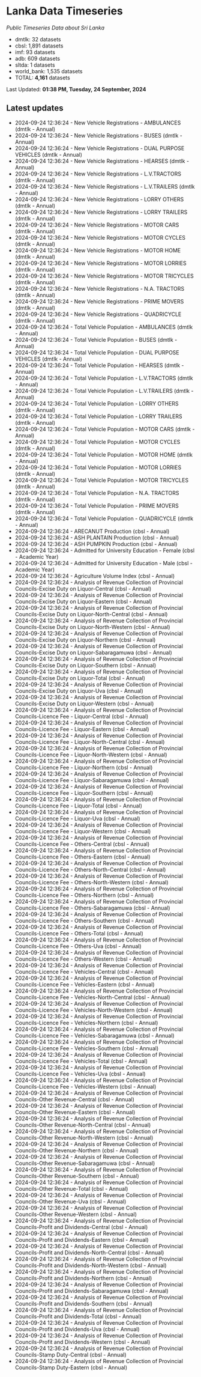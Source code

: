 # Lanka Data Timeseries
*Public Timeseries Data about Sri Lanka*

* dmtlk: 32 datasets
* cbsl: 1,891 datasets
* imf: 93 datasets
* adb: 609 datasets
* sltda: 1 datasets
* world_bank: 1,535 datasets
* TOTAL: **4,161** datasets

Last Updated: **01:38 PM, Tuesday, 24 September, 2024**

## Latest updates

* 2024-09-24 12:36:24 - New Vehicle Registrations - AMBULANCES (dmtlk - Annual)
* 2024-09-24 12:36:24 - New Vehicle Registrations - BUSES (dmtlk - Annual)
* 2024-09-24 12:36:24 - New Vehicle Registrations - DUAL PURPOSE VEHICLES (dmtlk - Annual)
* 2024-09-24 12:36:24 - New Vehicle Registrations - HEARSES (dmtlk - Annual)
* 2024-09-24 12:36:24 - New Vehicle Registrations - L.V.TRACTORS (dmtlk - Annual)
* 2024-09-24 12:36:24 - New Vehicle Registrations - L.V.TRAILERS (dmtlk - Annual)
* 2024-09-24 12:36:24 - New Vehicle Registrations - LORRY OTHERS (dmtlk - Annual)
* 2024-09-24 12:36:24 - New Vehicle Registrations - LORRY TRAILERS (dmtlk - Annual)
* 2024-09-24 12:36:24 - New Vehicle Registrations - MOTOR CARS (dmtlk - Annual)
* 2024-09-24 12:36:24 - New Vehicle Registrations - MOTOR CYCLES (dmtlk - Annual)
* 2024-09-24 12:36:24 - New Vehicle Registrations - MOTOR HOME (dmtlk - Annual)
* 2024-09-24 12:36:24 - New Vehicle Registrations - MOTOR LORRIES (dmtlk - Annual)
* 2024-09-24 12:36:24 - New Vehicle Registrations - MOTOR TRICYCLES (dmtlk - Annual)
* 2024-09-24 12:36:24 - New Vehicle Registrations - N.A. TRACTORS (dmtlk - Annual)
* 2024-09-24 12:36:24 - New Vehicle Registrations - PRIME MOVERS (dmtlk - Annual)
* 2024-09-24 12:36:24 - New Vehicle Registrations - QUADRICYCLE (dmtlk - Annual)
* 2024-09-24 12:36:24 - Total Vehicle Population - AMBULANCES (dmtlk - Annual)
* 2024-09-24 12:36:24 - Total Vehicle Population - BUSES (dmtlk - Annual)
* 2024-09-24 12:36:24 - Total Vehicle Population - DUAL PURPOSE VEHICLES (dmtlk - Annual)
* 2024-09-24 12:36:24 - Total Vehicle Population - HEARSES (dmtlk - Annual)
* 2024-09-24 12:36:24 - Total Vehicle Population - L.V.TRACTORS (dmtlk - Annual)
* 2024-09-24 12:36:24 - Total Vehicle Population - L.V.TRAILERS (dmtlk - Annual)
* 2024-09-24 12:36:24 - Total Vehicle Population - LORRY OTHERS (dmtlk - Annual)
* 2024-09-24 12:36:24 - Total Vehicle Population - LORRY TRAILERS (dmtlk - Annual)
* 2024-09-24 12:36:24 - Total Vehicle Population - MOTOR CARS (dmtlk - Annual)
* 2024-09-24 12:36:24 - Total Vehicle Population - MOTOR CYCLES (dmtlk - Annual)
* 2024-09-24 12:36:24 - Total Vehicle Population - MOTOR HOME (dmtlk - Annual)
* 2024-09-24 12:36:24 - Total Vehicle Population - MOTOR LORRIES (dmtlk - Annual)
* 2024-09-24 12:36:24 - Total Vehicle Population - MOTOR TRICYCLES (dmtlk - Annual)
* 2024-09-24 12:36:24 - Total Vehicle Population - N.A. TRACTORS (dmtlk - Annual)
* 2024-09-24 12:36:24 - Total Vehicle Population - PRIME MOVERS (dmtlk - Annual)
* 2024-09-24 12:36:24 - Total Vehicle Population - QUADRICYCLE (dmtlk - Annual)
* 2024-09-24 12:36:24 - ARECANUT Production (cbsl - Annual)
* 2024-09-24 12:36:24 - ASH PLANTAIN Production (cbsl - Annual)
* 2024-09-24 12:36:24 - ASH PUMPKIN Production (cbsl - Annual)
* 2024-09-24 12:36:24 - Admitted for University Education - Female (cbsl - Academic Year)
* 2024-09-24 12:36:24 - Admitted for University Education - Male (cbsl - Academic Year)
* 2024-09-24 12:36:24 - Agriculture Volume Index (cbsl - Annual)
* 2024-09-24 12:36:24 - Analysis of Revenue Collection of Provincial Councils-Excise Duty on Liquor-Central (cbsl - Annual)
* 2024-09-24 12:36:24 - Analysis of Revenue Collection of Provincial Councils-Excise Duty on Liquor-Eastern (cbsl - Annual)
* 2024-09-24 12:36:24 - Analysis of Revenue Collection of Provincial Councils-Excise Duty on Liquor-North-Central (cbsl - Annual)
* 2024-09-24 12:36:24 - Analysis of Revenue Collection of Provincial Councils-Excise Duty on Liquor-North-Western (cbsl - Annual)
* 2024-09-24 12:36:24 - Analysis of Revenue Collection of Provincial Councils-Excise Duty on Liquor-Northern (cbsl - Annual)
* 2024-09-24 12:36:24 - Analysis of Revenue Collection of Provincial Councils-Excise Duty on Liquor-Sabaragamuwa (cbsl - Annual)
* 2024-09-24 12:36:24 - Analysis of Revenue Collection of Provincial Councils-Excise Duty on Liquor-Southern (cbsl - Annual)
* 2024-09-24 12:36:24 - Analysis of Revenue Collection of Provincial Councils-Excise Duty on Liquor-Total (cbsl - Annual)
* 2024-09-24 12:36:24 - Analysis of Revenue Collection of Provincial Councils-Excise Duty on Liquor-Uva (cbsl - Annual)
* 2024-09-24 12:36:24 - Analysis of Revenue Collection of Provincial Councils-Excise Duty on Liquor-Western (cbsl - Annual)
* 2024-09-24 12:36:24 - Analysis of Revenue Collection of Provincial Councils-Licence Fee - Liquor-Central (cbsl - Annual)
* 2024-09-24 12:36:24 - Analysis of Revenue Collection of Provincial Councils-Licence Fee - Liquor-Eastern (cbsl - Annual)
* 2024-09-24 12:36:24 - Analysis of Revenue Collection of Provincial Councils-Licence Fee - Liquor-North-Central (cbsl - Annual)
* 2024-09-24 12:36:24 - Analysis of Revenue Collection of Provincial Councils-Licence Fee - Liquor-North-Western (cbsl - Annual)
* 2024-09-24 12:36:24 - Analysis of Revenue Collection of Provincial Councils-Licence Fee - Liquor-Northern (cbsl - Annual)
* 2024-09-24 12:36:24 - Analysis of Revenue Collection of Provincial Councils-Licence Fee - Liquor-Sabaragamuwa (cbsl - Annual)
* 2024-09-24 12:36:24 - Analysis of Revenue Collection of Provincial Councils-Licence Fee - Liquor-Southern (cbsl - Annual)
* 2024-09-24 12:36:24 - Analysis of Revenue Collection of Provincial Councils-Licence Fee - Liquor-Total (cbsl - Annual)
* 2024-09-24 12:36:24 - Analysis of Revenue Collection of Provincial Councils-Licence Fee - Liquor-Uva (cbsl - Annual)
* 2024-09-24 12:36:24 - Analysis of Revenue Collection of Provincial Councils-Licence Fee - Liquor-Western (cbsl - Annual)
* 2024-09-24 12:36:24 - Analysis of Revenue Collection of Provincial Councils-Licence Fee - Others-Central (cbsl - Annual)
* 2024-09-24 12:36:24 - Analysis of Revenue Collection of Provincial Councils-Licence Fee - Others-Eastern (cbsl - Annual)
* 2024-09-24 12:36:24 - Analysis of Revenue Collection of Provincial Councils-Licence Fee - Others-North-Central (cbsl - Annual)
* 2024-09-24 12:36:24 - Analysis of Revenue Collection of Provincial Councils-Licence Fee - Others-North-Western (cbsl - Annual)
* 2024-09-24 12:36:24 - Analysis of Revenue Collection of Provincial Councils-Licence Fee - Others-Northern (cbsl - Annual)
* 2024-09-24 12:36:24 - Analysis of Revenue Collection of Provincial Councils-Licence Fee - Others-Sabaragamuwa (cbsl - Annual)
* 2024-09-24 12:36:24 - Analysis of Revenue Collection of Provincial Councils-Licence Fee - Others-Southern (cbsl - Annual)
* 2024-09-24 12:36:24 - Analysis of Revenue Collection of Provincial Councils-Licence Fee - Others-Total (cbsl - Annual)
* 2024-09-24 12:36:24 - Analysis of Revenue Collection of Provincial Councils-Licence Fee - Others-Uva (cbsl - Annual)
* 2024-09-24 12:36:24 - Analysis of Revenue Collection of Provincial Councils-Licence Fee - Others-Western (cbsl - Annual)
* 2024-09-24 12:36:24 - Analysis of Revenue Collection of Provincial Councils-Licence Fee - Vehicles-Central (cbsl - Annual)
* 2024-09-24 12:36:24 - Analysis of Revenue Collection of Provincial Councils-Licence Fee - Vehicles-Eastern (cbsl - Annual)
* 2024-09-24 12:36:24 - Analysis of Revenue Collection of Provincial Councils-Licence Fee - Vehicles-North-Central (cbsl - Annual)
* 2024-09-24 12:36:24 - Analysis of Revenue Collection of Provincial Councils-Licence Fee - Vehicles-North-Western (cbsl - Annual)
* 2024-09-24 12:36:24 - Analysis of Revenue Collection of Provincial Councils-Licence Fee - Vehicles-Northern (cbsl - Annual)
* 2024-09-24 12:36:24 - Analysis of Revenue Collection of Provincial Councils-Licence Fee - Vehicles-Sabaragamuwa (cbsl - Annual)
* 2024-09-24 12:36:24 - Analysis of Revenue Collection of Provincial Councils-Licence Fee - Vehicles-Southern (cbsl - Annual)
* 2024-09-24 12:36:24 - Analysis of Revenue Collection of Provincial Councils-Licence Fee - Vehicles-Total (cbsl - Annual)
* 2024-09-24 12:36:24 - Analysis of Revenue Collection of Provincial Councils-Licence Fee - Vehicles-Uva (cbsl - Annual)
* 2024-09-24 12:36:24 - Analysis of Revenue Collection of Provincial Councils-Licence Fee - Vehicles-Western (cbsl - Annual)
* 2024-09-24 12:36:24 - Analysis of Revenue Collection of Provincial Councils-Other Revenue-Central (cbsl - Annual)
* 2024-09-24 12:36:24 - Analysis of Revenue Collection of Provincial Councils-Other Revenue-Eastern (cbsl - Annual)
* 2024-09-24 12:36:24 - Analysis of Revenue Collection of Provincial Councils-Other Revenue-North-Central (cbsl - Annual)
* 2024-09-24 12:36:24 - Analysis of Revenue Collection of Provincial Councils-Other Revenue-North-Western (cbsl - Annual)
* 2024-09-24 12:36:24 - Analysis of Revenue Collection of Provincial Councils-Other Revenue-Northern (cbsl - Annual)
* 2024-09-24 12:36:24 - Analysis of Revenue Collection of Provincial Councils-Other Revenue-Sabaragamuwa (cbsl - Annual)
* 2024-09-24 12:36:24 - Analysis of Revenue Collection of Provincial Councils-Other Revenue-Southern (cbsl - Annual)
* 2024-09-24 12:36:24 - Analysis of Revenue Collection of Provincial Councils-Other Revenue-Total (cbsl - Annual)
* 2024-09-24 12:36:24 - Analysis of Revenue Collection of Provincial Councils-Other Revenue-Uva (cbsl - Annual)
* 2024-09-24 12:36:24 - Analysis of Revenue Collection of Provincial Councils-Other Revenue-Western (cbsl - Annual)
* 2024-09-24 12:36:24 - Analysis of Revenue Collection of Provincial Councils-Profit and Dividends-Central (cbsl - Annual)
* 2024-09-24 12:36:24 - Analysis of Revenue Collection of Provincial Councils-Profit and Dividends-Eastern (cbsl - Annual)
* 2024-09-24 12:36:24 - Analysis of Revenue Collection of Provincial Councils-Profit and Dividends-North-Central (cbsl - Annual)
* 2024-09-24 12:36:24 - Analysis of Revenue Collection of Provincial Councils-Profit and Dividends-North-Western (cbsl - Annual)
* 2024-09-24 12:36:24 - Analysis of Revenue Collection of Provincial Councils-Profit and Dividends-Northern (cbsl - Annual)
* 2024-09-24 12:36:24 - Analysis of Revenue Collection of Provincial Councils-Profit and Dividends-Sabaragamuwa (cbsl - Annual)
* 2024-09-24 12:36:24 - Analysis of Revenue Collection of Provincial Councils-Profit and Dividends-Southern (cbsl - Annual)
* 2024-09-24 12:36:24 - Analysis of Revenue Collection of Provincial Councils-Profit and Dividends-Total (cbsl - Annual)
* 2024-09-24 12:36:24 - Analysis of Revenue Collection of Provincial Councils-Profit and Dividends-Uva (cbsl - Annual)
* 2024-09-24 12:36:24 - Analysis of Revenue Collection of Provincial Councils-Profit and Dividends-Western (cbsl - Annual)
* 2024-09-24 12:36:24 - Analysis of Revenue Collection of Provincial Councils-Stamp Duty-Central (cbsl - Annual)
* 2024-09-24 12:36:24 - Analysis of Revenue Collection of Provincial Councils-Stamp Duty-Eastern (cbsl - Annual)